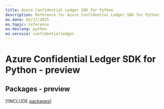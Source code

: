 ```yaml
---
title: Azure Confidential Ledger SDK for Python
description: Reference for Azure Confidential Ledger SDK for Python
ms.date: 03/27/2025
ms.topic: reference
ms.devlang: python
ms.service: confidentialledger
---
```

# Azure Confidential Ledger SDK for Python - preview
## Packages - preview
[!INCLUDE [packages](confidential-ledger-index.md)]